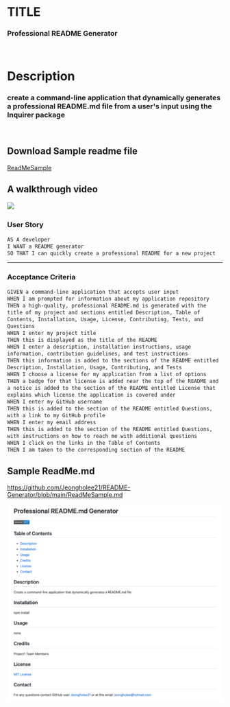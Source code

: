 # TITLE  
### Professional README Generator
</br>

# Description
### create a command-line application that dynamically generates a professional README.md file from a user's input using the Inquirer package
</br>

## Download Sample readme file
[ReadMeSample](./Develop/ReadMeSample.md)

## A walkthrough video
![](https://github.com/Jeongholee21/README-Generator/blob/main/Develop/readme.gif)


### User Story

```
AS A developer
I WANT a README generator
SO THAT I can quickly create a professional README for a new project
```
****
### Acceptance Criteria
```
GIVEN a command-line application that accepts user input
WHEN I am prompted for information about my application repository
THEN a high-quality, professional README.md is generated with the title of my project and sections entitled Description, Table of Contents, Installation, Usage, License, Contributing, Tests, and Questions
WHEN I enter my project title
THEN this is displayed as the title of the README
WHEN I enter a description, installation instructions, usage information, contribution guidelines, and test instructions
THEN this information is added to the sections of the README entitled Description, Installation, Usage, Contributing, and Tests
WHEN I choose a license for my application from a list of options
THEN a badge for that license is added near the top of the README and a notice is added to the section of the README entitled License that explains which license the application is covered under
WHEN I enter my GitHub username
THEN this is added to the section of the README entitled Questions, with a link to my GitHub profile
WHEN I enter my email address
THEN this is added to the section of the README entitled Questions, with instructions on how to reach me with additional questions
WHEN I click on the links in the Table of Contents
THEN I am taken to the corresponding section of the README
```
## Sample ReadMe.md
https://github.com/Jeongholee21/README-Generator/blob/main/ReadMeSample.md

<img src="https://github.com/Jeongholee21/README-Generator/blob/main/Develop/readmesample.png?raw=true"/>

